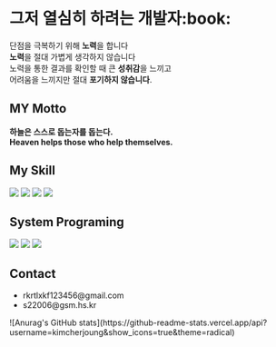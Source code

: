 <h1>그저 열심히 하려는 개발자:book:</h1>
   <p>
       단점을 극복하기 위해 <b>노력</b>을 합니다<br>
       <b>노력</b>을 절대 가볍게 생각하지 않습니다<br>
       노력을 통한 결과를 확인할 때 큰 <b>성취감</b>을 느끼고<br>
   어려움을 느끼지만 절대 <b>포기하지 않습니다</b>.
   </p>
   
<h2>MY Motto</h2>
   
   <b>하늘은 스스로 돕는자를 돕는다.</b><br>
   <b>Heaven helps those who help themselves.</b> 
      

<h2>My Skill</h2>
   <div dislay:flex>
      <img src="https://img.shields.io/badge/html5-E34F26?style=for-the-badge&logo=html5&logoColor=white">    
      <img src="https://img.shields.io/badge/css-1572B6?style=for-the-badge&logo=css3&logoColor=white">
      <img src="https://img.shields.io/badge/javascript-F7DF1E?style=for-the-badge&logo=javascript&logoColor=black">
      <img src="https://img.shields.io/badge/React-61DAFB?style=for-the-badge&logo=React&logoColor=white">
   </div>
   
<h2>System Programing</h2>
   <div display:flex>
      <img src="https://img.shields.io/badge/C-A8B9CC?style=for-the-badge&logo=c&logoColor=white">      
      <img src="https://img.shields.io/badge/Java-007396?style=for-the-badge&logo=OpenJDK&logoColor=white">
      <img src="https://img.shields.io/badge/Python-3776AB?style=for-the-badge&logo=Python&logoColor=white">
   </div>
   
<h2>Contact</h2>
<ul>
 <li>rkrtlxkf123456@gmail.com</li>
 <li>s22006@gsm.hs.kr</li>
</ul> 
![Anurag's GitHub stats](https://github-readme-stats.vercel.app/api?username=kimcherjoung&show_icons=true&theme=radical)

